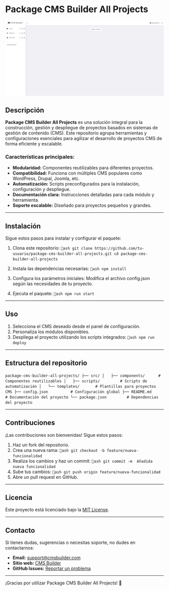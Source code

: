 ﻿# Package CMS Builder All Projects

![Package CMS Builder](https://github.com/albertopardo21690/package-cms-builder-all-projects/blob/395cbe3e55cf715f985cdd293c9ad94e56c805b1/banner.png)

## Descripción

**Package CMS Builder All Projects** es una solución integral para la construcción, gestión y despliegue de proyectos basados en sistemas de gestión de contenido (CMS). Este repositorio agrupa herramientas y configuraciones esenciales para agilizar el desarrollo de proyectos CMS de forma eficiente y escalable.

### Características principales:
- **Modularidad:** Componentes reutilizables para diferentes proyectos.
- **Compatibilidad:** Funciona con múltiples CMS populares como WordPress, Drupal, Joomla, etc.
- **Automatización:** Scripts preconfigurados para la instalación, configuración y despliegue.
- **Documentación clara:** Instrucciones detalladas para cada módulo y herramienta.
- **Soporte escalable:** Diseñado para proyectos pequeños y grandes.

---

## Instalación

Sigue estos pasos para instalar y configurar el paquete:

1. Clona este repositorio:
   `ash
   git clone https://github.com/tu-usuario/package-cms-builder-all-projects.git
   cd package-cms-builder-all-projects
   `

2. Instala las dependencias necesarias:
   `ash
   npm install
   `

3. Configura los parámetros iniciales:
   Modifica el archivo config.json según las necesidades de tu proyecto.

4. Ejecuta el paquete:
   `ash
   npm run start
   `

---

## Uso

1. Selecciona el CMS deseado desde el panel de configuración.
2. Personaliza los módulos disponibles.
3. Despliega el proyecto utilizando los scripts integrados:
   `ash
   npm run deploy
   `

---

## Estructura del repositorio

`
package-cms-builder-all-projects/
├── src/
│   ├── components/      # Componentes reutilizables
│   ├── scripts/         # Scripts de automatización
│   └── templates/       # Plantillas para proyectos CMS
├── config.json          # Configuración global
├── README.md            # Documentación del proyecto
└── package.json         # Dependencias del proyecto
`

---

## Contribuciones

¡Las contribuciones son bienvenidas! Sigue estos pasos:

1. Haz un fork del repositorio.
2. Crea una nueva rama:
   `ash
   git checkout -b feature/nueva-funcionalidad
   `
3. Realiza los cambios y haz un commit:
   `ash
   git commit -m 
Añadida
nueva
funcionalidad
   `
4. Sube tus cambios:
   `ash
   git push origin feature/nueva-funcionalidad
   `
5. Abre un pull request en GitHub.

---

## Licencia

Este proyecto está licenciado bajo la [MIT License](LICENSE).

---

## Contacto

Si tienes dudas, sugerencias o necesitas soporte, no dudes en contactarnos:

- **Email:** support@cmsbuilder.com
- **Sitio web:** [CMS Builder](https://www.cmsbuilder.com)
- **GitHub Issues:** [Reportar un problema](https://github.com/tu-usuario/package-cms-builder-all-projects/issues)

---

¡Gracias por utilizar Package CMS Builder All Projects! 🚀

